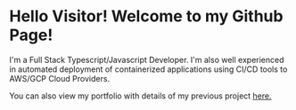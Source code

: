 # Hello Visitor! Welcome to my Github Page!

I'm a Full Stack Typescript/Javascript Developer. I'm also well experienced in automated deployment of containerized applications using CI/CD tools to AWS/GCP Cloud Providers.

You can also view my portfolio with details of my previous project [here.](https://www.deejaygeroso.com)
